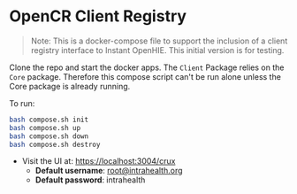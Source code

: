 # OpenCR Client Registry

> Note: This is a docker-compose file to support the inclusion of a client registry interface to Instant OpenHIE. This initial version is for testing.

Clone the repo and start the docker apps. The `Client` Package relies on the `Core` package.
Therefore this compose script can't be run alone unless the Core package is already running.

To run:

```sh
bash compose.sh init
bash compose.sh up
bash compose.sh down
bash compose.sh destroy
```

* Visit the UI at: <https://localhost:3004/crux>
  * **Default username**: root@intrahealth.org
  * **Default password**: intrahealth
